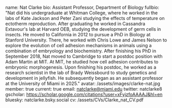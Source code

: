   name:     Nat Clarke
  bio:      Assistant Professor, Department of Biology
  fullbio:  "Nat did his undergraduate at Whitman College, where he worked in the labs of Kate Jackson and Peter Zani studying the effects of temperature on ectotherm reproduction. After graduating he worked in Cassandra Extavour's lab at Harvard OEB, studying the development of germ cells in insects. He moved to California in 2012 to pursue a PhD in Biology at Stanford University. There, he worked with Chris Lowe and James Nelson to explore the evolution of cell adhesion mechanisms in animals using a combination of embryology and biochemistry. After finishing his PhD in September 2018, Nat moved to Cambridge to start a postdoc position with Adam Martin at MIT. At MIT, he studied how cell adhesion contributes to embryonic morphogenesis. Upon finishing his postdoc, he worked as a research scientist in the lab of Brady Weissbourd to study genetics and development in jellyfish. He subsequently began as an assistant professor at the University of Miami in 2025."
  avatar:   /assets/images/clarke-nat.jpg
  member:   true
  current:  true
  email:    natclarke@miami.edu
  twitter:  natclarke8
  gscholar: https://scholar.google.com/citations?user=xFyjzfoAAAAJ&hl=en
  bluesky:  natclarke.bsky.social
  cv: /assets/CVs/Clarke_nat_CV.pdf
